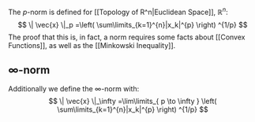 The $p$-norm is defined for [[Topology of R^n|Euclidean Space]], $\mathbb{R}^{n}$:
$$
\| \vec{x} \|_p =\left( \sum\limits_{k=1}^{n}|x_k|^{p} \right) ^{1/p}
$$
The proof that this is, in fact, a norm requires some facts about [[Convex Functions]], as well as the [[Minkowski Inequality]].
## $\infty$-norm
Additionally we define the $\infty$-norm with:
$$ \| \vec{x} \|_\infty =\lim\limits_{ p \to \infty } \left( \sum\limits_{k=1}^{n}|x_k|^{p} \right) ^{1/p} $$